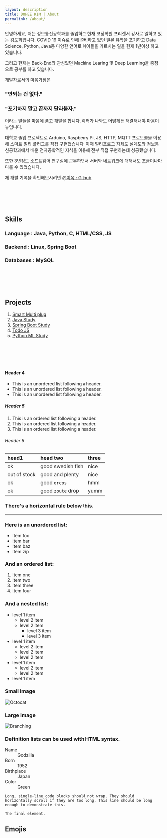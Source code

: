 ```yaml
---
layout: description
title: DOHEE KIM | About
permalink: /about/
---
```


안녕하세요, 저는 정보통신공학과를 졸업하고 현재 코딩학원 프리랜서 강사로 일하고 있는 김도희입니다.
COVID 19 이슈로 인해 준비하고 있던 일본 유학을 포기하고 Data Science, Python, Java등 다양한 언어로 아이들을 가르치는 일을 현재 1년이상 하고 있습니다.

그리고 현재는 Back-End와 관심있던 Machine Learing 및 Deep Learning을 중점으로 공부를 하고 있습니다. 

개발자로서의 마음가짐은 

### **"안되는 건 없다."**
### **"포기하지 말고 끝까지 달라붙자."**

이라는 말들을 마음에 품고 개발을 합니다.
에러가 나와도 어떻게든 해결해내야 마음이 놓입니다.

대학교 졸업 프로젝트로 Arduino, Raspberry Pi, JS, HTTP, MQTT 프로토콜을 이용해 스마트 멀티 플러그를 직접 구현했습니다.
이때 멀티프로그 자체도 설계도와 정보통신공학과에서 배운 전자공학적인 지식을 이용헤 전부 직접 구현하는데 성공했습니다. 

또한 3년정도 소프트웨어 연구실에 근무하면서 서버와 네트워크에 대해서도 조금이나마 다룰 수 있었습니다.

제 개발 기록을 확인해보시려면 [@이쪽 : Github](https://github.com/Slowth-KIM)

<br>
<br>
<br>
<br>

## Skills

### Language : Java, Python, C, HTML/CSS, JS

### Backend : Linux, Spring Boot

### Databases : MySQL

<br>
<br>
<br>
<br>

## Projects

1.  [Smart Multi plug](https://github.com/Slowth-KIM/univ-csProject/tree/main/Smart%20Multi%20Plug%20Implement)
1.  [Java Study](https://github.com/Slowth-KIM/univ-csProject/tree/main/JAVA%20Implement)
1.  [Spring Boot Study](https://github.com/Slowth-KIM/Springboot-study)
2.  [Todo JS](https://github.com/Slowth-KIM/vanillaJS-study/tree/main/todoJS)
3.  [Python ML Study](https://github.com/Slowth-KIM/ML-workspace)

<br>
<br>
<br>
<br>


#### Header 4

*   This is an unordered list following a header.
*   This is an unordered list following a header.
*   This is an unordered list following a header.

##### Header 5

1.  This is an ordered list following a header.
2.  This is an ordered list following a header.
3.  This is an ordered list following a header.

###### Header 6

| head1        | head two          | three |
|:-------------|:------------------|:------|
| ok           | good swedish fish | nice  |
| out of stock | good and plenty   | nice  |
| ok           | good `oreos`      | hmm   |
| ok           | good `zoute` drop | yumm  |

### There's a horizontal rule below this.

* * *

### Here is an unordered list:

*   Item foo
*   Item bar
*   Item baz
*   Item zip

### And an ordered list:

1.  Item one
1.  Item two
1.  Item three
1.  Item four

### And a nested list:

- level 1 item
  - level 2 item
  - level 2 item
    - level 3 item
    - level 3 item
- level 1 item
  - level 2 item
  - level 2 item
  - level 2 item
- level 1 item
  - level 2 item
  - level 2 item
- level 1 item

### Small image

![Octocat](https://github.githubassets.com/images/icons/emoji/octocat.png)

### Large image

![Branching](https://guides.github.com/activities/hello-world/branching.png)


### Definition lists can be used with HTML syntax.

<dl>
<dt>Name</dt>
<dd>Godzilla</dd>
<dt>Born</dt>
<dd>1952</dd>
<dt>Birthplace</dt>
<dd>Japan</dd>
<dt>Color</dt>
<dd>Green</dd>
</dl>

```
Long, single-line code blocks should not wrap. They should horizontally scroll if they are too long. This line should be long enough to demonstrate this.
```

```
The final element.
```

## Emojis
